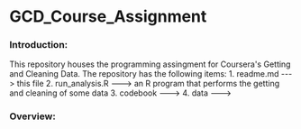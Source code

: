 GCD_Course_Assignment
=====================
### Introduction:
This repository houses the programming assingment for Coursera's Getting and Cleaning Data.
The repository has the following items:
     1.  readme.md       ---> this file
     2.  run_analysis.R  ---> an R program that performs the getting and cleaning of some data
     3.  codebook        --->
     4.  data            --->
     
### Overview:
